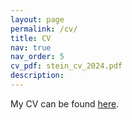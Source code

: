```yaml
---
layout: page
permalink: /cv/
title: CV
nav: true
nav_order: 5
cv_pdf: stein_cv_2024.pdf
description: 
---
```


My CV can be found <a href='https://leah-u-stein.github.io/assets/pdf/stein_cv_2024.pdf'>here</a>.

